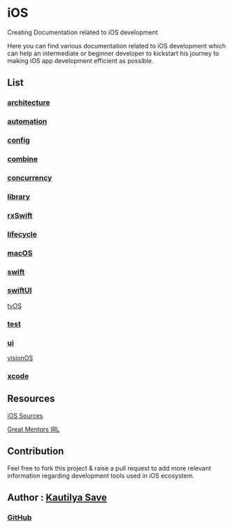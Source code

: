 # iOS

Creating Documentation related to iOS development

Here you can find various documentation related to iOS development which can help an intermediate or beginner developer to kickstart his journey to making iOS app development efficient as possible.

## List

### [architecture](ReadMe_architecture.md)

### [automation](README_automation.md)

### [config](README_config)

### [combine](README_combine.md)

### [concurrency](README_concurrency.md)

### [library](README_library.md)

### [rxSwift](README_rxSwift.md)

### [lifecycle](README_lifecycle.md)

### [macOS](README_macOS.md)

### [swift](README_swift.md)

### [swiftUI](README_swiftUI.md)

[tvOS](README_tvOS.md)

### [test](README_test.md)

### [ui](README_ui.md)

[visionOS](README_VisionOS.md)
### [xcode](README_xcode.md)

## Resources

[iOS Sources](misc/resources#iOS)

[Great Mentors IRL](misc/resources#Offline)

## Contribution

Feel free to fork this project & raise a pull request to add more relevant information regarding development tools used in iOS ecosystem.

## Author : [Kautilya Save](https://kautilya.design/)

### [GitHub](https://github.com/SensehacK)

